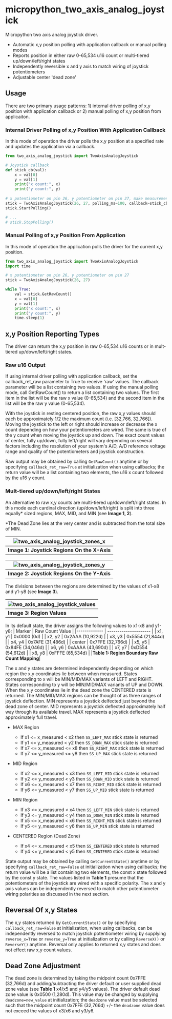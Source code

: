 # micropython_two_axis_analog_joystick
Micropython two axis analog joystick driver.  
- Automatic x,y position polling with application callback or manual polling modes
- Reports position in either raw 0-65,534 u16 count or multi-tiered up/down/left/right states
- Independently reversible x and y axis to match wiring of joystick potentiometers
- Adjustable center 'dead zone'  

## Usage
There are two primary usage patterns: 1) internal driver polling of x,y position with application callback or 2) manual polling of x,y position from applicaiton.

### Internal Driver Polling of x,y Position With Application Callback
In this mode of operation the driver polls the x,y position at a specified rate and updates the application via a callback.

```python
from two_axis_analog_joystick import TwoAxisAnalogJoystick

# Joystick callback
def stick_cb(val):
    x = val[0]
    y = val[1]
    print("x count:", x)
    print("y count:", y)
    
# x potentiometer on pin 26, y potentiometer on pin 27, make measurement every 100ms and return raw x,y counts    
stick = TwoAxisAnalogJoystick(26, 27, polling_ms=100, callback=stick_cb, callback_ret_raw=True)
stick.StartPolling()

# ...
# stick.StopPolling()
```

### Manual Polling of x,y Position From Application
In this mode of operation the application polls the driver for the current x,y position.

```python
from two_axis_analog_joystick import TwoAxisAnalogJoystick
import time

# x potentiometer on pin 26, y potentiometer on pin 27    
stick = TwoAxisAnalogJoystick(26, 27)

while True:
    val = stick.GetRawCount()
    x = val[0]
    y = val[1]
    print("x count:", x)
    print("y count:", y)
    time.sleep(1)
```

## x,y Position Reporting Types
The driver can return the x,y position in raw 0-65,534 u16 counts or in mult-tiered up/down/left/right states.

### Raw u16 Output
If using internal driver polling with application callback, set the callback_ret_raw parameter to True to receive 'raw' values.  The callback parameter will be a list containing two values. If using the manual polling mode, call GetRawCount() to return a list containing two values.  The first item in the list will be the raw x value (0-65,534) and the second item in the list will be the raw y value (0-65,534).  

With the joystick in resting centered position, the raw x,y values should each be approximately 1/2 the maximum count (i.e. [32,766, 32,766]).  Moving the joystick to the left or right should increase or decrease the x count depending on how your potentiometers are wired.  The same is true of the y count when moving the joystick up and down.  The exact count values of center, fully up/down, fully left/right will vary depending on several factors including the resolution of your system's A/D, A/D reference voltage range and quality of the potentiometers and joystick construction.

Raw output may be obtained by calling ```GetRawCount()``` anytime or by specifying ```callback_ret_raw=True``` at initialization when using callbacks; the return value will be a list containing two elements, the u16 x count followed by the u16 y count.

### Mult-tiered up/down/left/right States
An alternative to raw x,y counts are multi-tiered up/down/left/right states.  In this mode each cardinal direction (up/down/left/right) is split into three equally\* sized regions, MAX, MID, and MIN (see **Image 1, 2**).  

\*The Dead Zone lies at the very center and is subtracted from the total size of MIN.

![two_axis_analog_joystick_zones_x](/images/two_axis_analog_joystick_zones_x.png) |
----------------------- |
**Image 1: Joystick Regions On the X-Axis** |

![two_axis_analog_joystick_zones_y](/images/two_axis_analog_joystick_zones_y.png) |
----------------------- |
**Image 2: Joystick Regions On the Y-Axis** |

The divisions between the regions are determined by the values of x1-x8 and y1-y8 (see **Image 3**).

![two_axis_analog_joystick_values](/images/two_axis_analog_joystick_values.png) |
----------------------- |
**Image 3: Region Values** |
 
In its default state, the driver assigns the following values to x1-x8 and y1-y8:
| Marker       | Raw Count Value       |
|------------- | --------------------- |
|  x1, y1      |   0x0000 (0d)         |
|  x2, y2      |   0x2AAA (10,922d)    |
|  x3, y3      |   0x5554 (21,844d)    |
|  x4, y4      |   0x7AFE (31,486d)    |
|  center      |   0x7FFE (32,766d)    |
|  x5, y5      |   0x84FE (34,046d)    |
|  x6, y6      |   0xAAAA (43,690d)    |
|  x7, y7      |   0xD554 (54,612d)    |
|  x8, y8      |   0xFFFE (65,534d)    |
|**Table 1: Region Boundary Raw Count Mapping**|

The x and y states are determined independently depending on which region the x,y coordinates lie between when measured.  States corresponding to x will be MIN/MID/MAX variants of LEFT and RIGHT.  States corresponding to y will be MIN/MID/MAX variants of UP and DOWN.  When the x,y coordinates lie in the dead zone the CENTERED state is returned.  The MIN/MID/MAX regions can be thought of as three ranges of joystick deflection.  MIN represents a joystick delfected just beyond the dead zone of center.  MID represents a joystick deflected approximately half way through its available travel.  MAX represents a joystick deflected approximately full travel.  

* MAX Region 
  * If x1 <= x_measured < x2 then ```SS_LEFT_MAX``` stick state is returned
  * If y1 <= y_measured < y2 then ```SS_DOWN_MAX``` stick state is returned
  * If x7 <= x_measured <= x8 then ```SS_RIGHT_MAX``` stick state is returned
  * If y7 <= y_measured <= y8 then ```SS_UP_MAX``` stick state is returned

* MID Region 
  * If x2 <= x_measured < x3 then ```SS_LEFT_MID``` stick state is returned
  * If y2 <= y_measured < y3 then ```SS_DOWN_MID``` stick state is returned
  * If x6 <= x_measured < x7 then ```SS_RIGHT_MID``` stick state is returned
  * If y6 <= y_measured < y7 then ```SS_UP_MID``` stick state is returned

* MIN Region 
  * If x3 <= x_measured < x4 then ```SS_LEFT_MIN``` stick state is returned
  * If y3 <= y_measured < y4 then ```SS_DOWN_MIN``` stick state is returned
  * If x5 <= x_measured < x6 then ```SS_RIGHT_MIN``` stick state is returned
  * If y5 <= y_measured < y6 then ```SS_UP_MIN``` stick state is returned

* CENTERED Region (Dead Zone)
  * If x4 <= x_measured < x5 then ```SS_CENTERED``` stick state is returned
  * If y4 <= y_measured < y5 then ```SS_CENTERED``` stick state is returned

State output may be obtained by calling ```GetCurrentState()``` anytime or by specifying ```callback_ret_raw=False``` at initialization when using callbacks; the return value will be a list containing two elements, the const x state followed by the const y state.  The values listed in **Table 1** presume that the potentiometers of the joystick are wired with a specific polarity.  The x and y axis values can be independently reversed to match other potentiometer wiring polarities as discussed in the next section.

## Reversal Of x,y States
The x,y states returned by ```GetCurrentState()``` or by specifying ```callback_ret_raw=False``` at initialization, when using callbacks, can be independently reversed to match joystick potentiometer wiring by supplying ```reverse_x=True``` or ```reverse_y=True``` at initialization or by calling ```ReverseX()``` or ```ReverseY()``` anytime.  Reversal only applies to returned x,y states and does not effect raw x,y count values.

## Dead Zone Adjustment
The dead zone is determined by taking the midpoint count 0x7FFE (32,766d) and adding/subtracting the driver default or user supplied dead zone value (see **Table 1** x4/x5 and y4/y5 values).  The driver default dead zone value is 0x0500 (1,280d).  This value may be changed by supplying ```deadzone=new_value``` at initialization; the ```deadzone``` value must be selected such that the midpoint count 0x7FFE (32,766d) +/- the ```deadzone``` value does not exceed the values of x3/x6 and y3/y6.
